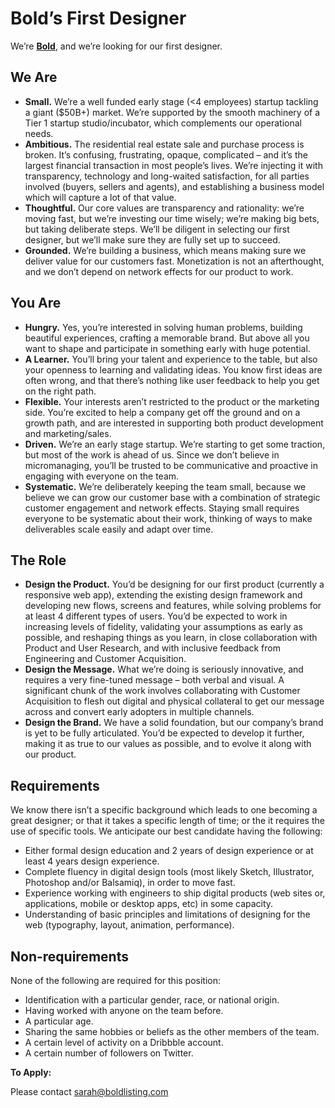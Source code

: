 # Bold’s First Designer

We’re [**Bold**](http://boldlisting.com/), and we’re looking for our first designer.

## **We Are**

* **Small.** We’re a well funded early stage (<4 employees) startup tackling a giant ($50B+) market. We’re supported by the smooth machinery of a Tier 1 startup studio/incubator, which complements our operational needs.
* **Ambitious.** The residential real estate sale and purchase process is broken. It’s confusing, frustrating, opaque, complicated – and it’s the largest financial transaction in most people’s lives. We’re injecting it with transparency, technology and long-waited satisfaction, for all parties involved (buyers, sellers and agents), and establishing a business model which will capture a lot of that value.
* **Thoughtful.** Our core values are transparency and rationality: we’re moving fast, but we’re investing our time wisely; we’re making big bets, but taking deliberate steps. We’ll be diligent in selecting our first designer, but we’ll make sure they are fully set up to succeed.
* **Grounded.** We’re building a business, which means making sure we deliver value for our customers fast. Monetization is not an afterthought, and we don’t depend on network effects for our product to work.

## **You Are**

* **Hungry.** Yes, you’re interested in solving human problems, building beautiful experiences, crafting a memorable brand. But above all you want to shape and participate in something early with huge potential.
* **A Learner.** You’ll bring your talent and experience to the table, but also your openness to learning and validating ideas. You know first ideas are often wrong, and that there’s nothing like user feedback to help you get on the right path.
* **Flexible.** Your interests aren’t restricted to the product or the marketing side. You’re excited to help a company get off the ground and on a growth path, and are interested in supporting both product development and marketing/sales.
* **Driven.** We’re an early stage startup. We’re starting to get some traction, but most of the work is ahead of us. Since we don’t believe in micromanaging, you’ll be trusted to be communicative and proactive in engaging with everyone on the team.
* **Systematic.** We’re deliberately keeping the team small, because we believe we can grow our customer base with a combination of strategic customer engagement and network effects. Staying small requires everyone to be systematic about their work, thinking of ways to make deliverables scale easily and adapt over time.

## **The Role**

* **Design the Product.** You’d be designing for our first product (currently a responsive web app), extending the existing design framework and developing new flows, screens and features, while solving problems for at least 4 different types of users. You’d be expected to work in increasing levels of fidelity, validating your assumptions as early as possible, and reshaping things as you learn, in close collaboration with Product and User Research, and with inclusive feedback from Engineering and Customer Acquisition.
* **Design the Message.** What we’re doing is seriously innovative, and requires a very fine-tuned message – both verbal and visual. A significant chunk of the work involves collaborating with Customer Acquisition to flesh out digital and physical collateral to get our message across and convert early adopters in multiple channels.
* **Design the Brand.** We have a solid foundation, but our company’s brand is yet to be fully articulated. You’d be expected to develop it further, making it as true to our values as possible, and to evolve it along with our product.

## **Requirements**

We know there isn’t a specific background which leads to one becoming a great designer; or that it takes a specific length of time; or the it requires the use of specific tools. We anticipate our best candidate having the following:

* Either formal design education and 2 years of design experience or at least 4 years design experience.
* Complete fluency in digital design tools (most likely Sketch, Illustrator, Photoshop and/or Balsamiq), in order to move fast.
* Experience working with engineers to ship digital products (web sites or, applications, mobile or desktop apps, etc) in some capacity.
* Understanding of basic principles and limitations of designing for the web (typography, layout, animation, performance).

## **Non-requirements**

None of the following are required for this position:

* Identification with a particular gender, race, or national origin.
* Having worked with anyone on the team before.
* A particular age.
* Sharing the same hobbies or beliefs as the other members of the team.
* A certain level of activity on a Dribbble account.
* A certain number of followers on Twitter.

**To Apply:**

Please contact [sarah@boldlisting.com](mailto:sarah@boldlisting.com)
